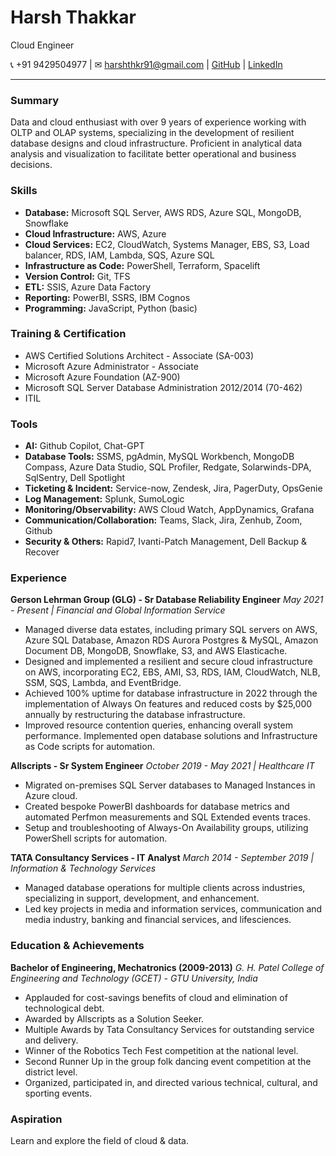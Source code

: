 # Harsh Thakkar
Cloud Engineer

📞 +91 9429504977 | ✉ harshthkr91@gmail.com | [GitHub](https://github.com/harshthkkr) | [LinkedIn](https://www.linkedin.com/in/harshthkkr/)

---


### Summary
Data and cloud enthusiast with over 9 years of experience working with OLTP and OLAP systems, specializing in the development of resilient database designs and cloud infrastructure. Proficient in analytical data analysis and visualization to facilitate better operational and business decisions.

### Skills
- **Database:** Microsoft SQL Server, AWS RDS, Azure SQL, MongoDB, Snowflake
- **Cloud Infrastructure:** AWS, Azure
- **Cloud Services:** EC2, CloudWatch, Systems Manager, EBS, S3, Load balancer, RDS, IAM, Lambda, SQS, Azure SQL
- **Infrastructure as Code:** PowerShell, Terraform, Spacelift
- **Version Control:** Git, TFS
- **ETL:** SSIS, Azure Data Factory
- **Reporting:** PowerBI, SSRS, IBM Cognos
- **Programming:** JavaScript, Python (basic)

### Training & Certification
- AWS Certified Solutions Architect - Associate (SA-003)
- Microsoft Azure Administrator - Associate
- Microsoft Azure Foundation (AZ-900)
- Microsoft SQL Server Database Administration 2012/2014 (70-462)
- ITIL

### Tools
- **AI:** Github Copilot, Chat-GPT
- **Database Tools:** SSMS, pgAdmin, MySQL Workbench, MongoDB Compass, Azure Data Studio, SQL Profiler, Redgate, Solarwinds-DPA, SqlSentry, Dell Spotlight
- **Ticketing & Incident:** Service-now, Zendesk, Jira, PagerDuty, OpsGenie
- **Log Management:** Splunk, SumoLogic
- **Monitoring/Observability:** AWS Cloud Watch, AppDynamics, Grafana
- **Communication/Collaboration:** Teams, Slack, Jira, Zenhub, Zoom, Github
- **Security & Others:** Rapid7, Ivanti-Patch Management, Dell Backup & Recover

### Experience

**Gerson Lehrman Group (GLG) - Sr Database Reliability Engineer**
*May 2021 - Present | Financial and Global Information Service*
- Managed diverse data estates, including primary SQL servers on AWS, Azure SQL Database, Amazon RDS Aurora Postgres & MySQL, Amazon Document DB, MongoDB, Snowflake, S3, and AWS Elasticache.
- Designed and implemented a resilient and secure cloud infrastructure on AWS, incorporating EC2, EBS, AMI, S3, RDS, IAM, CloudWatch, NLB, SSM, SQS, Lambda, and EventBridge.
- Achieved 100% uptime for database infrastructure in 2022 through the implementation of Always On features and reduced costs by $25,000 annually by restructuring the database infrastructure.
- Improved resource contention queries, enhancing overall system performance. Implemented open database solutions and Infrastructure as Code scripts for automation.

**Allscripts - Sr System Engineer**
*October 2019 - May 2021 | Healthcare IT*
- Migrated on-premises SQL Server databases to Managed Instances in Azure cloud.
- Created bespoke PowerBI dashboards for database metrics and automated Perfmon measurements and SQL Extended events traces.
- Setup and troubleshooting of Always-On Availability groups, utilizing PowerShell scripts for automation.

**TATA Consultancy Services - IT Analyst**
*March 2014 - September 2019 | Information & Technology Services*
- Managed database operations for multiple clients across industries, specializing in support, development, and enhancement.
- Led key projects in media and information services, communication and media industry, banking and financial services, and lifesciences.

### Education & Achievements
**Bachelor of Engineering, Mechatronics (2009-2013)**
*G. H. Patel College of Engineering and Technology (GCET) - GTU University, India*

- Applauded for cost-savings benefits of cloud and elimination of technological debt.
- Awarded by Allscripts as a Solution Seeker.
- Multiple Awards by Tata Consultancy Services for outstanding service and delivery.
- Winner of the Robotics Tech Fest competition at the national level.
- Second Runner Up in the group folk dancing event competition at the district level.
- Organized, participated in, and directed various technical, cultural, and sporting events.

### Aspiration
Learn and explore the field of cloud & data.
